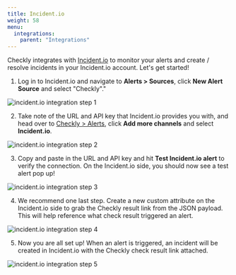 ```yaml
---
title: Incident.io
weight: 58
menu:
  integrations:
    parent: "Integrations"
---
```


Checkly integrates with [Incident.io](https://incident.io/) to monitor your alerts and create / resolve incidents in your Incident.io account. Let's get started!

1. Log in to Incident.io and navigate to **Alerts > Sources**, click **New Alert Source** and select "Checkly"."

![incident.io integration step 1](/docs/images/integrations/incidentio/incident_io_step1.png)

2. Take note of the URL and API key that Incident.io provides you with, and head over to [Checkly > Alerts](https://app.checklyhq.com/alerts/settings), click **Add more channels** and select **Incident.io**.

![incident.io integration step 2](/docs/images/integrations/incidentio/incident_io_step2.png)

3. Copy and paste in the URL and API key and hit **Test Incident.io alert** to verify the connection. On the Incident.io side, you should now see a test alert pop up!

![incident.io integration step 3](/docs/images/integrations/incidentio/incident_io_step3.png)

4. We recommend one last step. Create a new custom attribute on the Incident.io side to grab the Checkly result link from the JSON payload. This will help reference what check result triggered an alert.

![incident.io integration step 4](/docs/images/integrations/incidentio/incident_io_step4.png)

5. Now you are all set up! When an alert is triggered, an incident will be created in Incident.io with the Checkly check result link attached.

![incident.io integration step 5](/docs/images/integrations/incidentio/incident_io_step5.png)

